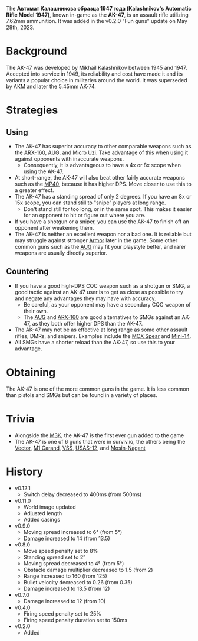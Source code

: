 The **Автомат Калашникова образца 1947 года (Kalashnikov's Automatic Rifle Model 1947)**, known in-game as the **AK-47**, is an assault rifle utilizing 7.62mm ammunition. It was added in the v0.2.0 "Fun guns" update on May 28th, 2023.

# Background

The AK-47 was developed by Mikhail Kalashnikov between 1945 and 1947. Accepted into service in 1949, its reliability and cost have made it and its variants a popular choice in militaries around the world. It was superseded by AKM and later the 5.45mm AK-74.

# Strategies

## Using

- The AK-47 has superior accuracy to other comparable weapons such as the [ARX-160](../arx160), [AUG](../aug), and [Micro Uzi](../micro_uzi). Take advantage of this when using it against opponents with inaccurate weapons.
  - Consequently, it is advantageous to have a 4x or 8x scope when using the AK-47.
- At short-range, the AK-47 will also beat other fairly accurate weapons such as the [MP40](../mp40), because it has higher DPS. Move closer to use this to a greater effect.
- The AK-47 has a standing spread of only 2 degrees. If you have an 8x or 15x scope, you can stand still to "snipe" players at long range.
  - Don't stand still for too long, or in the same spot. This makes it easier for an opponent to hit or figure out where you are.
- If you have a shotgun or a sniper, you can use the AK-47 to finish off an opponent after weakening them.
- The AK-47 is neither an excellent weapon nor a bad one. It is reliable but may struggle against stronger [Armor](/equipment/armor) later in the game. Some other common guns such as the [AUG](../aug) may fit your playstyle better, and rarer weapons are usually directly superior.

## Countering

- If you have a good high-DPS CQC weapon such as a shotgun or SMG, a good tactic against an AK-47 user is to get as close as possible to try and negate any advantages they may have with accuracy.
  - Be careful, as your opponent may have a secondary CQC weapon of their own.
  - The [AUG](../aug) and [ARX-160](../arx160) are good alternatives to SMGs against an AK-47, as they both offer higher DPS than the AK-47.
- The AK-47 may not be as effective at long range as some other assault rifles, DMRs, and snipers. Examples include the [MCX Spear](../mcx_spear) and [Mini-14](../mini14).
- All SMGs have a shorter reload than the AK-47, so use this to your advantage.

# Obtaining

The AK-47 is one of the more common guns in the game. It is less common than pistols and SMGs but can be found in a variety of places.

# Trivia

- Alongside the [M3K](../m3k), the AK-47 is the first ever gun added to the game
- The AK-47 is one of 6 guns that were in surviv.io, the others being the [Vector](../vector), [M1 Garand](../m1_garand), [VSS](../vss), [USAS-12](../usas12), and [Mosin-Nagant](../mosin)

# History

- v0.12.1
  - Switch delay decreased to 400ms (from 500ms)
- v0.11.0
  - World image updated
  - Adjusted length
  - Added casings
- v0.9.0
  - Moving spread increased to 6° (from 5°)
  - Damage increased to 14 (from 13.5)
- v0.8.0
  - Move speed penalty set to 8%
  - Standing spread set to 2°
  - Moving spread decreased to 4° (from 5°)
  - Obstacle damage multiplier decreased to 1.5 (from 2)
  - Range increased to 160 (from 125)
  - Bullet velocity decreased to 0.26 (from 0.35)
  - Damage increased to 13.5 (from 12)
- v0.7.0
  - Damage increased to 12 (from 10)
- v0.4.0
  - Firing speed penalty set to 25%
  - Firing speed penalty duration set to 150ms
- v0.2.0
  - Added
